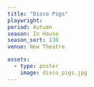 ```yaml
---
title: "Disco Pigs"
playwright:
period: Autumn
season: In House
season_sort: 130
venue: New Theatre

assets:
  - type: poster
    image: disco_pigs.jpg
---
```

